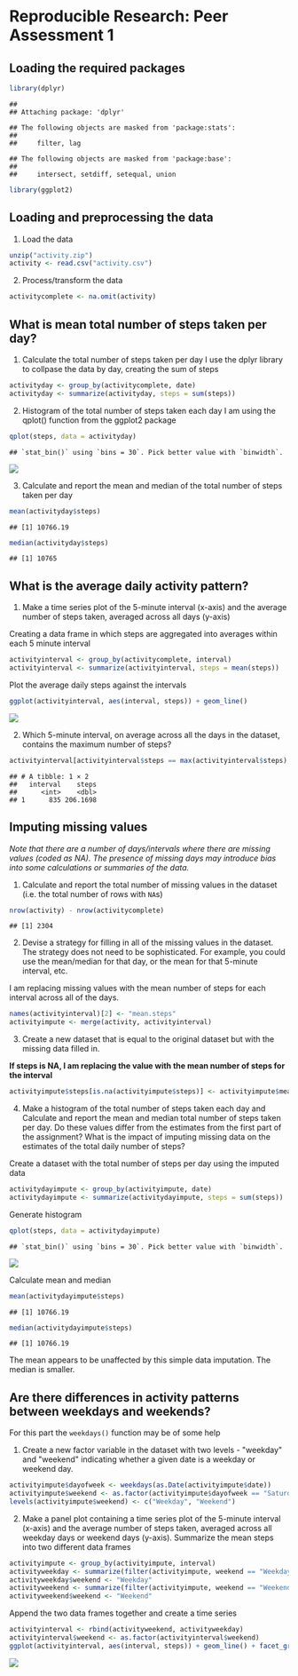 # Reproducible Research: Peer Assessment 1

## Loading the required packages

```r
library(dplyr)
```

```
## 
## Attaching package: 'dplyr'
```

```
## The following objects are masked from 'package:stats':
## 
##     filter, lag
```

```
## The following objects are masked from 'package:base':
## 
##     intersect, setdiff, setequal, union
```

```r
library(ggplot2)
```

## Loading and preprocessing the data
1. Load the data

```r
unzip("activity.zip")
activity <- read.csv("activity.csv")
```
2. Process/transform the data

```r
activitycomplete <- na.omit(activity)
```


## What is mean total number of steps taken per day?
1. Calculate the total number of steps taken per day
I use the dplyr library to collpase the data by day, creating the sum of steps

```r
activityday <- group_by(activitycomplete, date)
activityday <- summarize(activityday, steps = sum(steps))
```

2. Histogram of the total number of steps taken each day
I am using the qplot() function from the ggplot2 package

```r
qplot(steps, data = activityday)
```

```
## `stat_bin()` using `bins = 30`. Pick better value with `binwidth`.
```

![](PA1_template_files/figure-html/unnamed-chunk-5-1.png)<!-- -->

3. Calculate and report the mean and median of the total number of steps taken per day

```r
mean(activityday$steps)
```

```
## [1] 10766.19
```

```r
median(activityday$steps)
```

```
## [1] 10765
```

## What is the average daily activity pattern?
1. Make a time series plot of the 5-minute interval (x-axis) and the average number of steps taken, averaged across all days (y-axis)

Creating a data frame in which steps are aggregated into averages within each 5 minute interval

```r
activityinterval <- group_by(activitycomplete, interval)
activityinterval <- summarize(activityinterval, steps = mean(steps))
```
Plot the average daily steps against the intervals

```r
ggplot(activityinterval, aes(interval, steps)) + geom_line()
```

![](PA1_template_files/figure-html/unnamed-chunk-8-1.png)<!-- -->

2. Which 5-minute interval, on average across all the days in the dataset, contains the maximum number of steps?

```r
activityinterval[activityinterval$steps == max(activityinterval$steps), ]
```

```
## # A tibble: 1 × 2
##   interval    steps
##      <int>    <dbl>
## 1      835 206.1698
```
## Imputing missing values
*Note that there are a number of days/intervals where there are missing values (coded as NA). The presence of missing days may introduce bias into some calculations or summaries of the data.*
1. Calculate and report the total number of missing values in the dataset (i.e. the total number of rows with `NA`s)

```r
nrow(activity) - nrow(activitycomplete)
```

```
## [1] 2304
```

2. Devise a strategy for filling in all of the missing values in the dataset. The strategy does not need to be sophisticated. For example, you could use the mean/median for that day, or the mean for that 5-minute interval, etc.

I am replacing missing values with the mean number of steps for each interval across all of the days.

```r
names(activityinterval)[2] <- "mean.steps"
activityimpute <- merge(activity, activityinterval)
```

3. Create a new dataset that is equal to the original dataset but with the missing data filled in.

**If steps is NA, I am replacing the value with the mean number of steps for the interval**

```r
activityimpute$steps[is.na(activityimpute$steps)] <- activityimpute$mean.steps[is.na(activityimpute$steps)]
```

4. Make a histogram of the total number of steps taken each day and Calculate and report the mean and median total number of steps taken per day. Do these values differ from the estimates from the first part of the assignment? What is the impact of imputing missing data on the estimates of the total daily number of steps?

Create a dataset with the total number of steps per day using the imputed data

```r
activitydayimpute <- group_by(activityimpute, date)
activitydayimpute <- summarize(activitydayimpute, steps = sum(steps))
```
Generate histogram

```r
qplot(steps, data = activitydayimpute)
```

```
## `stat_bin()` using `bins = 30`. Pick better value with `binwidth`.
```

![](PA1_template_files/figure-html/unnamed-chunk-14-1.png)<!-- -->

Calculate mean and median

```r
mean(activitydayimpute$steps)
```

```
## [1] 10766.19
```

```r
median(activitydayimpute$steps)
```

```
## [1] 10766.19
```
The mean appears to be unaffected by this simple data imputation. The median is smaller.

## Are there differences in activity patterns between weekdays and weekends?
For this part the `weekdays()` function may be of some help
1. Create a new factor variable in the dataset with two levels - "weekday" and "weekend" indicating whether a given date is a weekday or weekend day.

```r
activityimpute$dayofweek <- weekdays(as.Date(activityimpute$date))
activityimpute$weekend <- as.factor(activityimpute$dayofweek == "Saturday" | activityimpute$dayofweek == "Sunday")
levels(activityimpute$weekend) <- c("Weekday", "Weekend")
```

2. Make a panel plot containing a time series plot of the 5-minute interval (x-axis) and the average number of steps taken, averaged across all weekday days or weekend days (y-axis).
Summarize the mean steps into two different data frames

```r
activityimpute <- group_by(activityimpute, interval)
activityweekday <- summarize(filter(activityimpute, weekend == "Weekday"), steps = mean(steps))
activityweekday$weekend <- "Weekday"
activityweekend <- summarize(filter(activityimpute, weekend == "Weekend"), steps = mean(steps))
activityweekend$weekend <- "Weekend"
```
Append the two data frames together and create a time series

```r
activityinterval <- rbind(activityweekend, activityweekday)
activityinterval$weekend <- as.factor(activityinterval$weekend)
ggplot(activityinterval, aes(interval, steps)) + geom_line() + facet_grid(weekend ~ .)
```

![](PA1_template_files/figure-html/unnamed-chunk-18-1.png)<!-- -->
